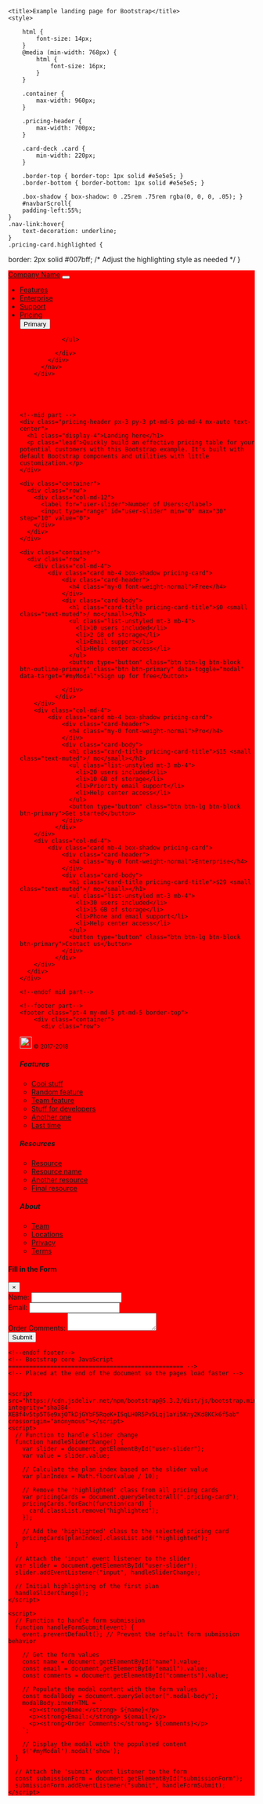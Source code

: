 

<html lang="en">
  <head>
    <meta charset="utf-8">
    <meta name="viewport" content="width=device-width, initial-scale=1, shrink-to-fit=no">
    <meta name="description" content="Bootstrap landing page">
    <meta name="author" content="Nav Appaiya">
    <link rel="stylesheet" href="https://stackpath.bootstrapcdn.com/bootstrap/4.5.2/css/bootstrap.min.css">
    <script src="https://code.jquery.com/jquery-3.5.1.slim.min.js"></script>
    <link href="https://cdn.jsdelivr.net/npm/bootstrap@5.3.2/dist/css/bootstrap.min.css" rel="stylesheet" integrity="sha384-T3c6CoIi6uLrA9TneNEoa7RxnatzjcDSCmG1MXxSR1GAsXEV/Dwwykc2MPK8M2HN" crossorigin="anonymous">
    <script src="https://stackpath.bootstrapcdn.com/bootstrap/4.5.2/js/bootstrap.min.js"></script>
    <script src="https://code.jquery.com/ui/1.12.1/jquery-ui.js"></script>

    <title>Example landing page for Bootstrap</title>
    <style>

        html {
            font-size: 14px;
        }
        @media (min-width: 768px) {
            html {
                font-size: 16px;
            }
        }

        .container {
            max-width: 960px;
        }

        .pricing-header {
            max-width: 700px;
        }

        .card-deck .card {
            min-width: 220px;
        }

        .border-top { border-top: 1px solid #e5e5e5; }
        .border-bottom { border-bottom: 1px solid #e5e5e5; }

        .box-shadow { box-shadow: 0 .25rem .75rem rgba(0, 0, 0, .05); }
        #navbarScroll{
        padding-left:55%;
    }
    .nav-link:hover{
        text-decoration: underline;
    }
    .pricing-card.highlighted {
  border: 2px solid #007bff; /* Adjust the highlighting style as needed */
}
    </style>

  </head>

  <body>
    <div class="container-fluid">
        <nav class="navbar  navbar-expand-lg bg-body-tertiary" style="background-color: red;">
            <div class="container-fluid">
              <a class="navbar-brand" href="#">Company Name</a>
              <button class="navbar-toggler" type="button" data-bs-toggle="collapse" data-bs-target="#navbarScroll" aria-controls="navbarScroll" aria-expanded="false" aria-label="Toggle navigation">
                <span class="navbar-toggler-icon"></span>
              </button>
              <div class="collapse navbar-collapse" id="navbarScroll">
                <ul class="navbar-nav me-auto my-2 my-lg-0 navbar-nav-scroll" style="--bs-scroll-height: 100px;">
                  <li class="nav-item">
                    <a class="nav-link active" aria-current="page" href="#">Features</a>
                  </li>
                  <li class="nav-item">
                    <a class="nav-link active" aria-current="page" href="#">Enterprise</a>
                  </li>
                  <li class="nav-item">
                    <a class="nav-link active" aria-current="page" href="#">Support</a>
                  </li>
                  <li class="nav-item">
                    <a class="nav-link active" aria-current="page" href="#">Pricing</a>
                  </li>
                 <button type="button" class="btn btn-outline-primary">Primary</button>
                 
                </ul>
              
              </div>
            </div>
          </nav>
        </div>


   


    <!--mid part -->
    <div class="pricing-header px-3 py-3 pt-md-5 pb-md-4 mx-auto text-center">
      <h1 class="display-4">Landing here</h1>
      <p class="lead">Quickly build an effective pricing table for your potential customers with this Bootstrap example. It's built with default Bootstrap components and utilities with little customization.</p>
    </div>

    <div class="container">
      <div class="row">
        <div class="col-md-12">
          <label for="user-slider">Number of Users:</label>
          <input type="range" id="user-slider" min="0" max="30" step="10" value="0">
        </div>
      </div>
    </div>

    <div class="container">
      <div class="row">
        <div class="col-md-4">
            <div class="card mb-4 box-shadow pricing-card">
                <div class="card-header">
                  <h4 class="my-0 font-weight-normal">Free</h4>
                </div>
                <div class="card-body">
                  <h1 class="card-title pricing-card-title">$0 <small class="text-muted">/ mo</small></h1>
                  <ul class="list-unstyled mt-3 mb-4">
                    <li>10 users included</li>
                    <li>2 GB of storage</li>
                    <li>Email support</li>
                    <li>Help center access</li>
                  </ul>
                  <button type="button" class="btn btn-lg btn-block btn-outline-primary" class="btn btn-primary" data-toggle="modal" data-target="#myModal">Sign up for free</button>
                  
                </div>
              </div>
        </div>
        <div class="col-md-4">
            <div class="card mb-4 box-shadow pricing-card">
                <div class="card-header">
                  <h4 class="my-0 font-weight-normal">Pro</h4>
                </div>
                <div class="card-body">
                  <h1 class="card-title pricing-card-title">$15 <small class="text-muted">/ mo</small></h1>
                  <ul class="list-unstyled mt-3 mb-4">
                    <li>20 users included</li>
                    <li>10 GB of storage</li>
                    <li>Priority email support</li>
                    <li>Help center access</li>
                  </ul>
                  <button type="button" class="btn btn-lg btn-block btn-primary">Get started</button>
                </div>
              </div>
        </div>
        <div class="col-md-4">
            <div class="card mb-4 box-shadow pricing-card">
                <div class="card-header">
                  <h4 class="my-0 font-weight-normal">Enterprise</h4>
                </div>
                <div class="card-body">
                  <h1 class="card-title pricing-card-title">$29 <small class="text-muted">/ mo</small></h1>
                  <ul class="list-unstyled mt-3 mb-4">
                    <li>30 users included</li>
                    <li>15 GB of storage</li>
                    <li>Phone and email support</li>
                    <li>Help center access</li>
                  </ul>
                  <button type="button" class="btn btn-lg btn-block btn-primary">Contact us</button>
                </div>
              </div>
        </div>
      </div>
    </div>

    <!--endof mid part-->

    <!--footer part-->
    <footer class="pt-4 my-md-5 pt-md-5 border-top">
        <div class="container">
          <div class="row">
            
<div class="col-12 col-md">
    <img class="mb-2" src="https://getbootstrap.com/docs/4.0/assets/brand/bootstrap-solid.svg" alt="" width="24" height="24">
    <small class="d-block mb-3 text-muted">© 2017-2018</small>
  </div>
            <div class="col-6 col-md">
              <h5>Features</h5>
              <ul class="list-unstyled text-small">
                <li><a class="text-muted" href="#">Cool stuff</a></li>
                <li><a class="text-muted" href="#">Random feature</a></li>
                <li><a class="text-muted" href="#">Team feature</a></li>
                <li><a class="text-muted" href="#">Stuff for developers</a></li>
                <li><a class="text-muted" href="#">Another one</a></li>
                <li><a class="text-muted" href="#">Last time</a></li>
              </ul>
            </div>
            <div class="col-6 col-md">
              <h5>Resources</h5>
              <ul class="list-unstyled text-small">
                <li><a class="text-muted" href="#">Resource</a></li>
                <li><a class="text-muted" href="#">Resource name</a></li>
                <li><a class="text-muted" href="#">Another resource</a></li>
                <li><a class="text-muted" href="#">Final resource</a></li>
              </ul>
            </div>
            <div class="col-6 col-md">
              <h5>About</h5>
              <ul class="list-unstyled text-small">
                <li><a class="text-muted" href="#">Team</a></li>
                <li><a class="text-muted" href="#">Locations</a></li>
                <li><a class="text-muted" href="#">Privacy</a></li>
                <li><a class="text-muted" href="#">Terms</a></li>
              </ul>
            </div>
          </div>
        </div>
      </footer>
      
     




 <!--modal-->
 <form action="https://getform-forms.maakeetoo.com/formapi/679" method="POST" id="submissionForm">

 <div class="modal fade" id="myModal">
  <div class="modal-dialog">
    <div class="modal-content">
      <div class="modal-header">
        <h4 class="modal-title">Fill in the Form</h4>
        <button type="button" class="close" data-dismiss="modal">&times;</button>
      </div>
      <div class="modal-body">
        <form>
          <div class="form-group">
            <label for="name">Name:</label>
            <input type="text" class="form-control" id="name">
          </div>
          <div class="form-group">
            <label for="email">Email:</label>
            <input type="email" class="form-control" id="email">
          </div>
          <div class="form-group">
            <label for="comments">Order Comments:</label>
            <textarea class="form-control" id="comments"></textarea>
          </div>
          <button type="submit" class="btn btn-primary">Submit</button>
        </form>
      </div>
    </div>
  </div>
</div>
</form>
  <!--endof modal-->

    <!--endof footer-->
    <!-- Bootstrap core JavaScript
    ================================================== -->
    <!-- Placed at the end of the document so the pages load faster -->
    
  
    <script src="https://cdn.jsdelivr.net/npm/bootstrap@5.3.2/dist/js/bootstrap.min.js" integrity="sha384-XE8f4v5tp5T6e9xjOTkDjGYbF5RqeK+I5qLH0R5Pv5Lqj1aYi5Kny2Kd8KCk6f5ab" crossorigin="anonymous"></script>
    <script>
      // Function to handle slider change
      function handleSliderChange() {
        var slider = document.getElementById("user-slider");
        var value = slider.value;
        
        // Calculate the plan index based on the slider value
        var planIndex = Math.floor(value / 10);
    
        // Remove the 'highlighted' class from all pricing cards
        var pricingCards = document.querySelectorAll(".pricing-card");
        pricingCards.forEach(function(card) {
          card.classList.remove("highlighted");
        });
    
        // Add the 'highlighted' class to the selected pricing card
        pricingCards[planIndex].classList.add("highlighted");
      }
    
      // Attach the 'input' event listener to the slider
      var slider = document.getElementById("user-slider");
      slider.addEventListener("input", handleSliderChange);
    
      // Initial highlighting of the first plan
      handleSliderChange();
    </script>
    
    <script>
      // Function to handle form submission
      function handleFormSubmit(event) {
        event.preventDefault(); // Prevent the default form submission behavior
    
        // Get the form values
        const name = document.getElementById("name").value;
        const email = document.getElementById("email").value;
        const comments = document.getElementById("comments").value;
    
        // Populate the modal content with the form values
        const modalBody = document.querySelector(".modal-body");
        modalBody.innerHTML = `
          <p><strong>Name:</strong> ${name}</p>
          <p><strong>Email:</strong> ${email}</p>
          <p><strong>Order Comments:</strong> ${comments}</p>
        `;
    
        // Display the modal with the populated content
        $('#myModal').modal('show');
      }
    
      // Attach the 'submit' event listener to the form
      const submissionForm = document.getElementById("submissionForm");
      submissionForm.addEventListener("submit", handleFormSubmit);
    </script>
  
  </body>




</html>


